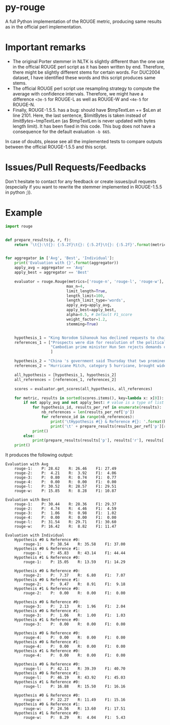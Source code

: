 # py-rouge
A full Python implementation of the ROUGE metric, producing same results as in the official perl implementation.  

# Important remarks
- The original Porter stemmer in NLTK is slightly different than the one use in the official ROUGE perl script as it has been written by end. Therefore, there might be slightly different stems for certain words. For DUC2004 dataset, I have identified these words and this script produces same stems.
- The official ROUGE perl script use resampling strategy to compute the average with confidence intervals. Therefore, we might have a difference `<3e-5` for ROUGE-L as well as ROUGE-W and `<4e-5` for ROUGE-N.
- Finally, ROUGE-1.5.5. has a bug: should have $tmpTextLen += $sLen at line 2101. Here, the last sentence, $limitBytes is taken instead of $limitBytes-$tmpTextLen (as $tmpTextLen is never updated with bytes length limit). It has been fixed in this code. This bug does not have a consequence for the default evaluation `-b 665`.

In case of doubts, please see all the implemented tests to compare outputs between the official ROUGE-1.5.5 and this script.

# Issues/Pull Requests/Feedbacks
Don't hesitate to contact for any feedback or create issues/pull requests (especially if you want to rewrite the stemmer implemented in ROUGE-1.5.5 in python ;)).

# Example 
```python
import rouge


def prepare_results(p, r, f):
    return '\t{}:\t{}: {:5.2f}\t{}: {:5.2f}\t{}: {:5.2f}'.format(metric, 'P', 100.0 * p, 'R', 100.0 * r, 'F1', 100.0 * f)


for aggregator in ['Avg', 'Best', 'Individual']:
    print('Evaluation with {}'.format(aggregator))
    apply_avg = aggregator == 'Avg'
    apply_best = aggregator == 'Best'

    evaluator = rouge.Rouge(metrics=['rouge-n', 'rouge-l', 'rouge-w'],
                           max_n=4,
                           limit_length=True,
                           length_limit=100,
                           length_limit_type='words',
                           apply_avg=apply_avg,
                           apply_best=apply_best,
                           alpha=0.5, # Default F1_score
                           weight_factor=1.2,
                           stemming=True)


    hypothesis_1 = "King Norodom Sihanouk has declined requests to chair a summit of Cambodia 's top political leaders , saying the meeting would not bring any progress in deadlocked negotiations to form a government .\nGovernment and opposition parties have asked King Norodom Sihanouk to host a summit meeting after a series of post-election negotiations between the two opposition groups and Hun Sen 's party to form a new government failed .\nHun Sen 's ruling party narrowly won a majority in elections in July , but the opposition _ claiming widespread intimidation and fraud _ has denied Hun Sen the two-thirds vote in parliament required to approve the next government .\n"
    references_1 = ["Prospects were dim for resolution of the political crisis in Cambodia in October 1998.\nPrime Minister Hun Sen insisted that talks take place in Cambodia while opposition leaders Ranariddh and Sam Rainsy, fearing arrest at home, wanted them abroad.\nKing Sihanouk declined to chair talks in either place.\nA U.S. House resolution criticized Hun Sen's regime while the opposition tried to cut off his access to loans.\nBut in November the King announced a coalition government with Hun Sen heading the executive and Ranariddh leading the parliament.\nLeft out, Sam Rainsy sought the King's assurance of Hun Sen's promise of safety and freedom for all politicians.",
                    "Cambodian prime minister Hun Sen rejects demands of 2 opposition parties for talks in Beijing after failing to win a 2/3 majority in recent elections.\nSihanouk refuses to host talks in Beijing.\nOpposition parties ask the Asian Development Bank to stop loans to Hun Sen's government.\nCCP defends Hun Sen to the US Senate.\nFUNCINPEC refuses to share the presidency.\nHun Sen and Ranariddh eventually form a coalition at summit convened by Sihanouk.\nHun Sen remains prime minister, Ranariddh is president of the national assembly, and a new senate will be formed.\nOpposition leader Rainsy left out.\nHe seeks strong assurance of safety should he return to Cambodia.\n",
                    ]

    hypothesis_2 = "China 's government said Thursday that two prominent dissidents arrested this week are suspected of endangering national security _ the clearest sign yet Chinese leaders plan to quash a would-be opposition party .\nOne leader of a suppressed new political party will be tried on Dec. 17 on a charge of colluding with foreign enemies of China '' to incite the subversion of state power , '' according to court documents given to his wife on Monday .\nWith attorneys locked up , harassed or plain scared , two prominent dissidents will defend themselves against charges of subversion Thursday in China 's highest-profile dissident trials in two years .\n"
    references_2 = "Hurricane Mitch, category 5 hurricane, brought widespread death and destruction to Central American.\nEspecially hard hit was Honduras where an estimated 6,076 people lost their lives.\nThe hurricane, which lingered off the coast of Honduras for 3 days before moving off, flooded large areas, destroying crops and property.\nThe U.S. and European Union were joined by Pope John Paul II in a call for money and workers to help the stricken area.\nPresident Clinton sent Tipper Gore, wife of Vice President Gore to the area to deliver much needed supplies to the area, demonstrating U.S. commitment to the recovery of the region.\n"

    all_hypothesis = [hypothesis_1, hypothesis_2]
    all_references = [references_1, references_2]

    scores = evaluator.get_scores(all_hypothesis, all_references)

    for metric, results in sorted(scores.items(), key=lambda x: x[0]):
        if not apply_avg and not apply_best: # value is a type of list as we evaluate each summary vs each reference
            for hypothesis_id, results_per_ref in enumerate(results):
                nb_references = len(results_per_ref['p'])
                for reference_id in range(nb_references):
                    print('\tHypothesis #{} & Reference #{}: '.format(hypothesis_id, reference_id))
                    print('\t' + prepare_results(results_per_ref['p'][reference_id], results_per_ref['r'][reference_id], results_per_ref['f'][reference_id]))
            print()
        else:
            print(prepare_results(results['p'], results['r'], results['f']))
    print()
```

It produces the following output:
```
Evaluation with Avg
	rouge-1:	P: 28.62	R: 26.46	F1: 27.49
	rouge-2:	P:  4.21	R:  3.92	F1:  4.06
	rouge-3:	P:  0.80	R:  0.74	F1:  0.77
	rouge-4:	P:  0.00	R:  0.00	F1:  0.00
	rouge-l:	P: 30.52	R: 28.57	F1: 29.51
	rouge-w:	P: 15.85	R:  8.28	F1: 10.87

Evaluation with Best
	rouge-1:	P: 30.44	R: 28.36	F1: 29.37
	rouge-2:	P:  4.74	R:  4.46	F1:  4.59
	rouge-3:	P:  1.06	R:  0.98	F1:  1.02
	rouge-4:	P:  0.00	R:  0.00	F1:  0.00
	rouge-l:	P: 31.54	R: 29.71	F1: 30.60
	rouge-w:	P: 16.42	R:  8.82	F1: 11.47

Evaluation with Individual
	Hypothesis #0 & Reference #0: 
		rouge-1:	P: 38.54	R: 35.58	F1: 37.00
	Hypothesis #0 & Reference #1: 
		rouge-1:	P: 45.83	R: 43.14	F1: 44.44
	Hypothesis #1 & Reference #0: 
		rouge-1:	P: 15.05	R: 13.59	F1: 14.29

	Hypothesis #0 & Reference #0: 
		rouge-2:	P:  7.37	R:  6.80	F1:  7.07
	Hypothesis #0 & Reference #1: 
		rouge-2:	P:  9.47	R:  8.91	F1:  9.18
	Hypothesis #1 & Reference #0: 
		rouge-2:	P:  0.00	R:  0.00	F1:  0.00

	Hypothesis #0 & Reference #0: 
		rouge-3:	P:  2.13	R:  1.96	F1:  2.04
	Hypothesis #0 & Reference #1: 
		rouge-3:	P:  1.06	R:  1.00	F1:  1.03
	Hypothesis #1 & Reference #0: 
		rouge-3:	P:  0.00	R:  0.00	F1:  0.00

	Hypothesis #0 & Reference #0: 
		rouge-4:	P:  0.00	R:  0.00	F1:  0.00
	Hypothesis #0 & Reference #1: 
		rouge-4:	P:  0.00	R:  0.00	F1:  0.00
	Hypothesis #1 & Reference #0: 
		rouge-4:	P:  0.00	R:  0.00	F1:  0.00

	Hypothesis #0 & Reference #0: 
		rouge-l:	P: 42.11	R: 39.39	F1: 40.70
	Hypothesis #0 & Reference #1: 
		rouge-l:	P: 46.19	R: 43.92	F1: 45.03
	Hypothesis #1 & Reference #0: 
		rouge-l:	P: 16.88	R: 15.50	F1: 16.16

	Hypothesis #0 & Reference #0: 
		rouge-w:	P: 22.27	R: 11.49	F1: 15.16
	Hypothesis #0 & Reference #1: 
		rouge-w:	P: 24.56	R: 13.60	F1: 17.51
	Hypothesis #1 & Reference #0: 
		rouge-w:	P:  8.29	R:  4.04	F1:  5.43
```    